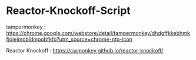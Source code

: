 # Reactor-Knockoff-Script
tampermonkey : https://chrome.google.com/webstore/detail/tampermonkey/dhdgffkkebhmkfjojejmpbldmpobfkfo?utm_source=chrome-ntp-icon

Reactor Knockoff : https://cwmonkey.github.io/reactor-knockoff/
